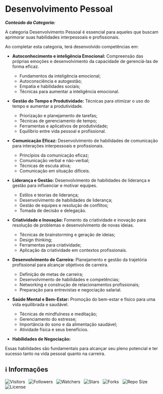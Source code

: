 <!-- Título -->
# Desenvolvimento Pessoal

***Conteúdo da Categoria:***

A categoria Desenvolvimento Pessoal é essencial para aqueles que buscam aprimorar suas habilidades interpessoais e profissionais.

Ao completar esta categoria, terá desenvolvido competências em:

* **Autoconhecimento e inteligência Emocional:** Compreensão das próprias emoções e desenvolvimento da capacidade de gerenciá-las de forma eficaz.
  * Fundamentos da inteligência emocional;
  * Autoconsciência e autogestão;
  * Empatia e habilidades sociais;
  * Técnicas para aumentar a inteligência emocional.

* **Gestão do Tempo e Produtividade:** Técnicas para otimizar o uso do tempo e aumentar a produtividade.
  * Priorização e planejamento de tarefas;
  * Técnicas de gerenciamento de tempo;
  * Ferramentas e aplicativos de produtividade;
  * Equilíbrio entre vida pessoal e profissional.

* **Comunicação Eficaz:** Desenvolvimento de habilidades de comunicação para interações interpessoais e profissionais.
  * Princípios da comunicação eficaz;
  * Comunicação verbal e não-verbal;
  * Técnicas de escuta ativa;
  * Comunicação em situação difíceis.

* **Liderança e Gestão:** Desenvolvimento de habilidades de liderança e gestão para influenciar e motivar equipes.
  * Estilos e teorias de liderança;
  * Desenvolvimento de habilidades de liderança;
  * Gestão de equipes e resolução de conflitos;
  * Tomada de decisão e delegação.

* **Criatividade e Inovação:** Fomento da criatividade e inovação para resolução de problemas e desenvolvimento de novas ideias.
  * Técnicas de brainstorming e geração de ideias;
  * Design thinking;
  * Ferramentas para criatividade;
  * Aplicação da criatividade em contextos profissionais.

* **Desenvolvimento de Carreira:** Planejamento e gestão da trajetória profissional para alcançar objetivos de carreira.
  * Definição de metas de carreira;
  * Desenvolvimento de habilidades e competências;
  * Networking e construção de relacionamentos profissionais;
  * Preparação para entrevistas e negociação salarial.

* **Saúde Mental e Bem-Estar:** Promoção do bem-estar e físico para uma vida equilibrada e saudável.
  * Técnicas de mindfulness e meditação;
  * Gerenciamento do estresse;
  * Importância do sono e da alimentação saudável;
  * Atividade física e seus benefícios.

* **Habilidades de Negociação:**

Essas habilidades são fundamentais para alcançar seu pleno potencial e ter sucesso tanto na vida pessoal quanto na carreira.

<!-- Informações -->
## &#8505; Informações

![Visitors](https://api.visitorbadge.io/api/visitors?path=Devsgeeknerd%2Fcat-des-pes&label=Visitantes&labelColor=%23700070&labelStyle=none&countColor=%23000fff&style=plastic&color=%23ffffff "Total de Visitantes")
&nbsp;
![Followers](https://img.shields.io/github/followers/Devsgeeknerd?style=p&label=Seguidores&labelColor=800080&color=000fff "Total de Seguidores")
&nbsp;
![Watchers](https://img.shields.io/github/watchers/Devsgeeknerd/cat-des-pes?style=p&label=Observadores&labelColor=800080&color=000fff "Total de Observadores")
&nbsp;
![Stars](https://img.shields.io/github/stars/Devsgeeknerd/cat-des-pes?style=p&label=Estrelas&labelColor=800080&color=000fff "Total de Estrelas")
&nbsp;
![Forks](https://img.shields.io/github/forks/Devsgeeknerd/cat-des-pes?style=p&label=Bifurcações&labelColor=800080&color=000fff "Total de Bifurcações")
&nbsp;
![Repo Size](https://img.shields.io/github/repo-size/Devsgeeknerd/cat-des-pes?style=p&label=Tamanho&labelColor=800080&color=000fff "Tamanho do Repositório")
&nbsp;
![License](https://img.shields.io/github/license/Devsgeeknerd/cat-des-pes?style=p&label=Licença&labelColor=800080&color=000fff "Licença do Repositório")
